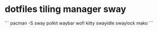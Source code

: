 <h1> dotfiles tiling manager sway </h1> 
```
pacman -S sway polkit waybar wofi kitty swayidle swaylock mako
```
